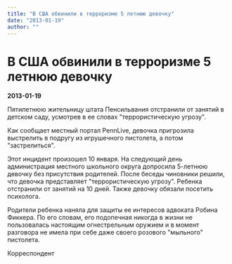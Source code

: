```yaml
---
title: "В США обвинили в терроризме 5 летнюю девочку"
date: "2013-01-19"
author: ""
---
```


# В США обвинили в терроризме 5 летнюю девочку

**2013-01-19** 

Пятилетнюю жительницу штата Пенсильвания отстранили от занятий в детском саду, усмотрев в ее словах "террористическую угрозу".

Как сообщает местный портал PennLive, девочка пригрозила выстрелить в подругу из игрушечного пистолета, а потом "застрелиться".

Этот инцидент произошел 10 января. На следующий день администрация местного школьного округа допросила 5-летнюю девочку без присутствия родителей. После беседы чиновники решили, что девочка представляет "террористическую угрозу". Ребенка отстранили от занятий на 10 дней. Также девочку обязали посетить психолога.

Родители ребенка наняла для защиты ее интересов адвоката Робина Фиккера. По его словам, его подопечная никогда в жизни не пользовалась настоящим огнестрельным оружием и в момент разговора не имела при себе даже своего розового "мыльного" пистолета.

Корреспондент